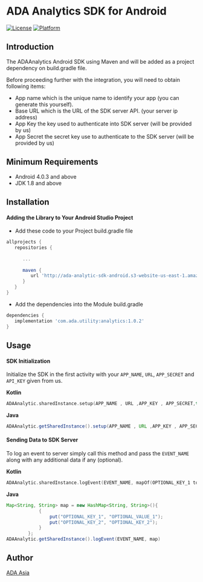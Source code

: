 # ADA Analytics SDK for Android

[![License](https://img.shields.io/badge/license-MIT-green.svg?style=flat)](https://github.com/AxiataADA/ada-analytic-sdk-android)
[![Platform](https://img.shields.io/badge/platform-android-brightgreen.svg?style=flat)](https://github.com/AxiataADA/ada-analytic-sdk-android)

## Introduction 
The ADAAnalytics Android SDK using Maven and will be added as a project dependency on build.gradle file.  

Before proceeding further with the integration, you will need to obtain following items:  
 
- App name which is the unique name to identify your app (you can generate this yourself).  
- Base URL which is the URL of the SDK server API. (your server ip address)  
- App Key the key used to authenticate into SDK server (will be provided by us)  
- App Secret the secret key use to authenticate to the SDK server (will be provided by us) 

## Minimum Requirements 
- Android 4.0.3 and above 
- JDK 1.8 and above 
 
## Installation
#### Adding the Library to Your Android Studio Project  

- Add these code to your Project build.gradle file

```gradle
allprojects { 
   repositories { 
 
      ... 
 
      maven { 
         url 'http://ada-analytic-sdk-android.s3-website-us-east-1.amazonaws.com' 
      } 
   } 
} 
```

- Add the dependencies into the Module build.gradle 

```gradle
dependencies { 
   implementation 'com.ada.utility:analytics:1.0.2' 
} 
```

## Usage
#### SDK Initialization 
Initialize the SDK in the first activity with your `APP_NAME`, `URL`, `APP_SECRET` and `API_KEY` given from us. 

**Kotlin**
```kotlin
ADAAnalytic.sharedInstance.setup(APP_NAME , URL ,APP_KEY , APP_SECRET,this) 
```

**Java**
```java
ADAAnalytic.getSharedInstance().setup(APP_NAME , URL ,APP_KEY , APP_SECRET,this) 
```

#### Sending Data to SDK Server 
To log an event to server simply call this method and pass the `EVENT_NAME` along with any additional data if any (optional). 

**Kotlin**
```kotlin
ADAAnalytic.sharedInstance.logEvent(EVENT_NAME, mapOf(OPTIONAL_KEY_1 to OPTIONAL_VALUE_1)) 
```

**Java**
```java
Map<String, String> map = new HashMap<String, String>(){
            {
                put("OPTIONAL_KEY_1", "OPTIONAL_VALUE_1");
                put("OPTIONAL_KEY_2", "OPTIONAL_KEY_2");
            }
        };
ADAAnalytic.getSharedInstance().logEvent(EVENT_NAME, map) 
```

## Author

[ADA Asia](https://ada-asia.com)
